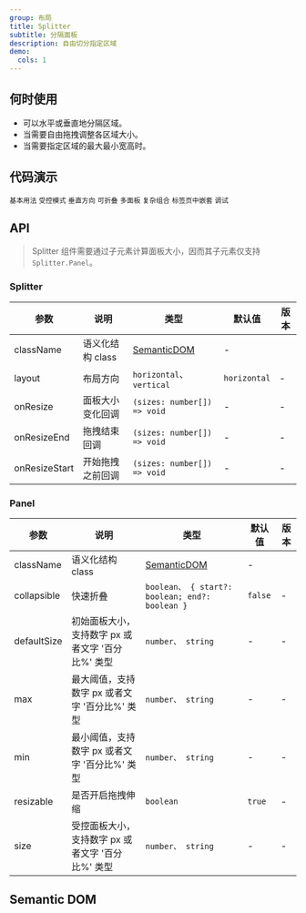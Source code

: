 ```yaml
---
group: 布局
title: Splitter
subtitle: 分隔面板
description: 自由切分指定区域
demo:
  cols: 1
---
```


## 何时使用

- 可以水平或垂直地分隔区域。
- 当需要自由拖拽调整各区域大小。
- 当需要指定区域的最大最小宽高时。

## 代码演示

<!-- prettier-ignore -->
<code src="./demo/size.tsx">基本用法</code>
<code src="./demo/control.tsx">受控模式</code>
<code src="./demo/vertical.tsx">垂直方向</code>
<code src="./demo/collapsible.tsx">可折叠</code>
<code src="./demo/multiple.tsx">多面板</code>
<code src="./demo/group.tsx">复杂组合</code>
<code src="./demo/nested-in-tabs.tsx" debug>标签页中嵌套</code>
<code src="./demo/debug.tsx" debug>调试</code>

## API

> Splitter 组件需要通过子元素计算面板大小，因而其子元素仅支持 `Splitter.Panel`。

### Splitter

| 参数          | 说明             | 类型                         | 默认值       | 版本 |
| ------------- | ---------------- | ---------------------------- | ------------ | ---- |
| className     | 语义化结构 class | [SemanticDOM](#semantic-dom) | -            |      |
| layout        | 布局方向         | `horizontal`、 `vertical`    | `horizontal` | -    |
| onResize      | 面板大小变化回调 | `(sizes: number[]) => void`  | -            | -    |
| onResizeEnd   | 拖拽结束回调     | `(sizes: number[]) => void`  | -            | -    |
| onResizeStart | 开始拖拽之前回调 | `(sizes: number[]) => void`  | -            | -    |

### Panel

| 参数 | 说明 | 类型 | 默认值 | 版本 |
| --- | --- | --- | --- | --- |
| className | 语义化结构 class | [SemanticDOM](#semantic-dom) | - |  |
| collapsible | 快速折叠 | `boolean、 { start?: boolean; end?: boolean }` | `false` | - |
| defaultSize | 初始面板大小，支持数字 px 或者文字 '百分比%' 类型 | `number、 string` | - | - |
| max | 最大阈值，支持数字 px 或者文字 '百分比%' 类型 | `number、 string` | - | - |
| min | 最小阈值，支持数字 px 或者文字 '百分比%' 类型 | `number、 string` | - | - |
| resizable | 是否开启拖拽伸缩 | `boolean` | `true` | - |
| size | 受控面板大小，支持数字 px 或者文字 '百分比%' 类型 | `number、 string` | - | - |

## Semantic DOM

<code src="./demo/_semantic.tsx" simplify></code>
